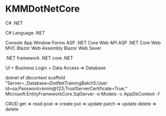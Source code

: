 # KMMDotNetCore

C# .NET

C# Language
.NET

Console App
Window Forms
ASP .NET Core Web API
ASP .NET Core Web MVC
Blazor Web Assembly
Blazor Web Sever

.NET framework
.NET core
.NET 

UI + Business Login + Data Access => Database

dotnet ef dbcontext scaffold "Server=.;Database=DotNetTrainingBatch5;User Id=sa;Password=kmm@123;TrustServerCertificate=True;" Microsoft.EntityFrameworkCore.SqlServer -o Models -c AppDbContext -f

CRUD
get     => read
post    => create
put     => update
patch   => update
delete  => delete